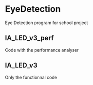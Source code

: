 # EyeDetection
Eye Detection program for school project 

## IA_LED_v3_perf

Code with the performance analyser

## IA_LED_v3

Only the functionnal code
